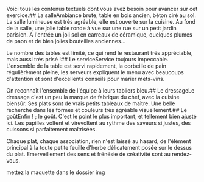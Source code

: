 Voici tous les contenus textuels dont vous avez besoin pour avancer sur cet exercice.## La salleAmbiance brute, table en bois ancien, béton ciré au sol. La salle lumineuse est trés agréable, elle est ouverte sur la cuisine. Au fond de la salle, une jolie table ronde à vue sur une rue sur un petit jardin parisien. A l'entrée un joli sol en carreaux de céramique, quelques plumes de paon et de bien jolies bouteilles anciennes...

Le nombre des tables est limité, ce qui rend le restaurant trés appréciable, mais aussi trés prisé !## Le serviceService toujours impeccable. L'ensemble de la table est servi rapidement, la corbeille de pain régulièrèment pleine, les serveurs expliquent le menu avec beaucoups d'attention et sont d'excellents conseils pour marier mets-vins.

On reconnaît l'ensemble de l'équipe à leurs tabliers bleu.## Le dressageLe dressage c'est un peu la marque de fabrique du chef, avec la cuisine biensûr. Ses plats sont de vrais petits tableaux de maître. Une belle recherche dans les formes et couleurs très agréable visuellement.## Le goûtEnfin ! ; le goût. C'est le point le plus important, et tellement bien ajusté ici. Les papilles voltent et virevoltent au rythme des saveurs si justes, des cuissons si parfaitement maîtrisées.

Chaque plat, chaque association, rien n'est laissé au hasard, de l'élément principal à la toute petite feuille d'herbe délicatement posée sur le dessus du plat. Emerveillement des sens et frénésie de créativité sont au rendez-vous.

mettez la maquette dans le dossier img